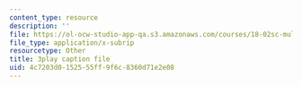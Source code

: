 ```yaml
---
content_type: resource
description: ''
file: https://ol-ocw-studio-app-qa.s3.amazonaws.com/courses/18-02sc-multivariable-calculus-fall-2010/4c7203d0152555ff9f6c8360d71e2e08_6S3BJSsc72Q.vtt
file_type: application/x-subrip
resourcetype: Other
title: 3play caption file
uid: 4c7203d0-1525-55ff-9f6c-8360d71e2e08
---
```


